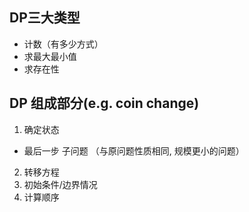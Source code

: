 ## DP三大类型
- 计数（有多少方式）
- 求最大最小值
- 求存在性

## DP 组成部分(e.g. coin change)
1. 确定状态
 - 最后一步 子问题 （与原问题性质相同, 规模更小的问题）
2. 转移方程
3. 初始条件/边界情况
4. 计算顺序